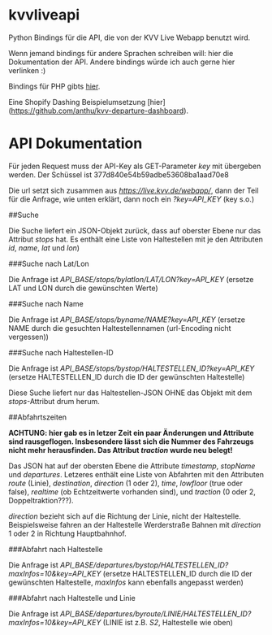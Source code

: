 kvvliveapi
==========

Python Bindings für die API, die von der KVV Live Webapp benutzt wird.

Wenn jemand bindings für andere Sprachen schreiben will: hier die Dokumentation der API. Andere bindings würde ich auch gerne hier verlinken :)

Bindings für PHP gibts [hier](https://github.com/MartinLoeper/KVV-PHP-unofficial-).

Eine Shopify Dashing Beispielumsetzung [hier] (https://github.com/anthu/kvv-departure-dashboard).

API Dokumentation
=================

Für jeden Request muss der API-Key als GET-Parameter *key* mit übergeben werden. Der Schüssel ist 377d840e54b59adbe53608ba1aad70e8

Die url setzt sich zusammen aus *https://live.kvv.de/webapp/*, dann der Teil für die Anfrage, wie unten erklärt, dann noch ein *?key=API_KEY* (key s.o.)

##Suche

Die Suche liefert ein JSON-Objekt zurück, dass auf oberster Ebene nur das Attribut *stops* hat. Es enthält eine Liste von Haltestellen mit je den Attributen *id*, *name*, *lat* und *lon*)

###Suche nach Lat/Lon

Die Anfrage ist *API_BASE/stops/bylatlon/LAT/LON?key=API_KEY* (ersetze LAT und LON durch die gewünschten Werte)

###Suche nach Name

Die Anfrage ist *API_BASE/stops/byname/NAME?key=API_KEY* (ersetze NAME durch die gesuchten Haltestellennamen (url-Encoding nicht vergessen))

###Suche nach Haltestellen-ID

Die Anfrage ist *API_BASE/stops/bystop/HALTESTELLEN_ID?key=API_KEY* (ersetze HALTESTELLEN_ID durch die ID der gewünschten Haltestelle)

Diese Suche liefert nur das Haltestellen-JSON OHNE das Objekt mit dem *stops*-Attribut drum herum.


##Abfahrtszeiten

**ACHTUNG: hier gab es in letzer Zeit ein paar Änderungen und Attribute sind rausgeflogen. Insbesondere lässt sich die Nummer des Fahrzeugs nicht mehr herausfinden. Das Attribut *traction* wurde neu belegt!**

Das JSON hat auf der obersten Ebene die Attribute *timestamp*, *stopName* und *departures*. Letzeres enthält eine Liste von Abfahrten mit den Attributen *route* (Linie), *destination*, *direction* (1 oder 2), *time*, *lowfloor* (true oder false), *realtime* (ob Echtzeitwerte vorhanden sind), und *traction* (0 oder 2, Doppeltraktion???).

*direction* bezieht sich auf die Richtung der Linie, nicht der Haltestelle. Beispielsweise fahren an der Haltestelle Werderstraße Bahnen mit *direction*  1 oder 2 in Richtung Hauptbahnhof.

###Abfahrt nach Haltestelle

Die Anfrage ist *API_BASE/departures/bystop/HALTESTELLEN_ID?maxInfos=10&key=API_KEY* (ersetze HALTESTELLEN_ID durch die ID der gewünschten Haltestelle, *maxInfos* kann ebenfalls angepasst werden)

###Abfahrt nach Haltestelle und Linie

Die Anfrage ist *API_BASE/departures/byroute/LINIE/HALTESTELLEN_ID?maxInfos=10&key=API_KEY* (LINIE ist z.B. *S2*, Haltestelle wie oben)
